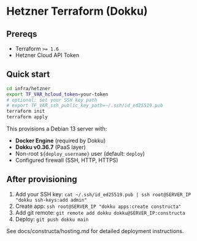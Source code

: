 # Hetzner Terraform (Dokku)

## Prereqs
- Terraform `>= 1.6`
- Hetzner Cloud API Token

## Quick start

```bash
cd infra/hetzner
export TF_VAR_hcloud_token=your-token
# optional: set your SSH key path
# export TF_VAR_ssh_public_key_path=~/.ssh/id_ed25519.pub
terraform init
terraform apply
```

This provisions a Debian 13 server with:
- **Docker Engine** (required by Dokku)
- **Dokku v0.36.7** (PaaS layer)
- Non-root `${deploy_username}` user (default: `deploy`)
- Configured firewall (SSH, HTTP, HTTPS)

## After provisioning

1. Add your SSH key: `cat ~/.ssh/id_ed25519.pub | ssh root@SERVER_IP "dokku ssh-keys:add admin"`
2. Create app: `ssh root@SERVER_IP "dokku apps:create constructa"`
3. Add git remote: `git remote add dokku dokku@SERVER_IP:constructa`
4. Deploy: `git push dokku main`

See docs/constructa/hosting.md for detailed deployment instructions.

```